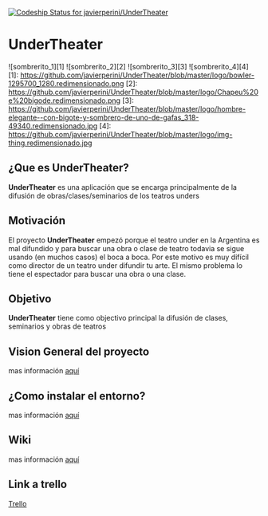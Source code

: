 [ ![Codeship Status for javierperini/UnderTheater](https://codeship.com/projects/bce799c0-5c51-0134-262f-7200b3d29332/status?branch=master)](https://codeship.com/projects/173663) 



# UnderTheater
![sombrerito_1][1]  ![sombrerito_2][2]  ![sombrerito_3][3]  ![sombrerito_4][4]
[1]: https://github.com/javierperini/UnderTheater/blob/master/logo/bowler-1295700_1280.redimensionado.png
[2]: https://github.com/javierperini/UnderTheater/blob/master/logo/Chapeu%20e%20bigode.redimensionado.png
[3]: https://github.com/javierperini/UnderTheater/blob/master/logo/hombre-elegante--con-bigote-y-sombrero-de-uno-de-gafas_318-49340.redimensionado.jpg
[4]: https://github.com/javierperini/UnderTheater/blob/master/logo/img-thing.redimensionado.jpg

## ¿Que es UnderTheater? 
**UnderTheater** es una aplicación que se encarga principalmente de la difusión de obras/clases/seminarios de los teatros unders

## Motivación
El proyecto **UnderTheater** empezó porque el teatro under en la Argentina es mal difundido y para buscar una obra o clase de teatro todavia se sigue usando (en muchos casos) el boca a boca. Por este motivo es muy difícil como director de un teatro under difundir  tu arte. El mismo problema lo tiene el espectador para buscar una obra o una clase.

## Objetivo
**UnderTheater** tiene como objectivo principal la difusión de clases, seminarios y obras de teatros 

## Vision General del proyecto
mas información [aquí](https://github.com/javierperini/UnderTheater/wiki/Vision-general-del-proyecto)

## ¿Como instalar el entorno?
mas información [aquí](https://github.com/javierperini/UnderTheater/wiki/Como-Instalar-el-entorno)

## Wiki
mas información [aquí](https://github.com/javierperini/UnderTheater/wiki)

## Link a trello
[Trello](https://trello.com/b/737KQTM9/unq-tip-undertheater)

